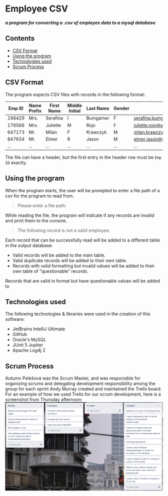 # Employee CSV
***a program for converting a .csv of employee data to a mysql database***

## Contents
- [CSV Format](README.md#csv-format)
- [Using the program](README.md#using-the-program)
- [Technologies used](README.md#technologies-used)
- [Scrum Process](README.md#scrum-process)

## CSV Format
The program expects CSV files with records in the following format:

|Emp ID|Name Prefix|First Name|Middle Initial|Last Name|Gender|E-Mail|Date of Birth|Date of Joining|Salary
|---|---|---|---|---|---|---|---|---|---|
|198429|Mrs.|Serafina|I|Bumgarner|F|serafina.bumgarner@exxonmobil.com|9/21/1982|2/1/2008|69294|
|178566|Mrs.|Juliette|M|Rojo|F|juliette.rojo@yahoo.co.uk|5/8/1967|6/4/2011|193912|
|647173|Mr.|Milan|F|Krawczyk|M|milan.krawczyk@hotmail.com|4/4/1980|1/19/2012|123681|
|847634|Mr.|Elmer|R|Jason|M|elmer.jason@yahoo.com|4/9/1996|5/28/2017|93504|
|...|...|...|...|...|...|...|...|...|...|

The file *can* have a header, but the first entry in the header row must be `Emp ID` exactly.

## Using the program
When the program starts, the user will be prompted to enter a file path of a csv for the program to read from.
> Please enter a file path: 

While reading the file, the program will indicate if any records are invalid and print them to the console.
> The following record is not a valid employee: 

Each record that can be successfully read will be added to a different table in the output database:
- Valid records will be added to the main table.
- Valid duplicate records will be added to their own table.
- Records with valid formatting but invalid values will be added to their own table of "questionable" records.

Records that are valid in format but have questionable values will be added to 

## Technologies used
The following technologies & libraries were used in the creation of this software:
- JetBrains IntelliJ Ultimate
- GitHub
- Oracle's MySQL
- JUnit 5 Jupiter
- Apache Log4j 2

## Scrum Process
Autumn Pelešová was the Scrum Master, and was responsible for organizing scrums and delegating development responsibility among the group for each sprint
Andy Murray created and maintained the Trello board.
For an example of how we used Trello for our scrum development, here is a screenshot from Thursday afternoon:
![Trello Thu PM](img/trello-thu-pm.png)
